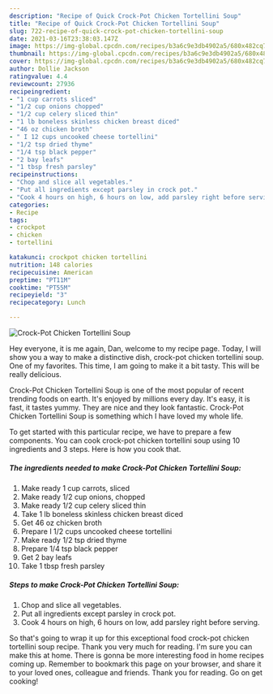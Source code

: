 ```yaml
---
description: "Recipe of Quick Crock-Pot Chicken Tortellini Soup"
title: "Recipe of Quick Crock-Pot Chicken Tortellini Soup"
slug: 722-recipe-of-quick-crock-pot-chicken-tortellini-soup
date: 2021-03-16T23:38:03.147Z
image: https://img-global.cpcdn.com/recipes/b3a6c9e3db4902a5/680x482cq70/crock-pot-chicken-tortellini-soup-recipe-main-photo.jpg
thumbnail: https://img-global.cpcdn.com/recipes/b3a6c9e3db4902a5/680x482cq70/crock-pot-chicken-tortellini-soup-recipe-main-photo.jpg
cover: https://img-global.cpcdn.com/recipes/b3a6c9e3db4902a5/680x482cq70/crock-pot-chicken-tortellini-soup-recipe-main-photo.jpg
author: Dollie Jackson
ratingvalue: 4.4
reviewcount: 27936
recipeingredient:
- "1 cup carrots sliced"
- "1/2 cup onions chopped"
- "1/2 cup celery sliced thin"
- "1 lb boneless skinless chicken breast diced"
- "46 oz chicken broth"
- " I 12 cups uncooked cheese tortellini"
- "1/2 tsp dried thyme"
- "1/4 tsp black pepper"
- "2 bay leafs"
- "1 tbsp fresh parsley"
recipeinstructions:
- "Chop and slice all vegetables."
- "Put all ingredients except parsley in crock pot."
- "Cook 4 hours on high, 6 hours on low, add parsley right before serving."
categories:
- Recipe
tags:
- crockpot
- chicken
- tortellini

katakunci: crockpot chicken tortellini 
nutrition: 148 calories
recipecuisine: American
preptime: "PT11M"
cooktime: "PT55M"
recipeyield: "3"
recipecategory: Lunch

---
```



![Crock-Pot Chicken Tortellini Soup](https://img-global.cpcdn.com/recipes/b3a6c9e3db4902a5/680x482cq70/crock-pot-chicken-tortellini-soup-recipe-main-photo.jpg)

Hey everyone, it is me again, Dan, welcome to my recipe page. Today, I will show you a way to make a distinctive dish, crock-pot chicken tortellini soup. One of my favorites. This time, I am going to make it a bit tasty. This will be really delicious.

Crock-Pot Chicken Tortellini Soup is one of the most popular of recent trending foods on earth. It's enjoyed by millions every day. It's easy, it is fast, it tastes yummy. They are nice and they look fantastic. Crock-Pot Chicken Tortellini Soup is something which I have loved my whole life.




To get started with this particular recipe, we have to prepare a few components. You can cook crock-pot chicken tortellini soup using 10 ingredients and 3 steps. Here is how you cook that.

<!--inarticleads1-->

##### The ingredients needed to make Crock-Pot Chicken Tortellini Soup:

1. Make ready 1 cup carrots, sliced
1. Make ready 1/2 cup onions, chopped
1. Make ready 1/2 cup celery sliced thin
1. Take 1 lb boneless skinless chicken breast diced
1. Get 46 oz chicken broth
1. Prepare  I 1/2 cups uncooked cheese tortellini
1. Make ready 1/2 tsp dried thyme
1. Prepare 1/4 tsp black pepper
1. Get 2 bay leafs
1. Take 1 tbsp fresh parsley




<!--inarticleads2-->

##### Steps to make Crock-Pot Chicken Tortellini Soup:

1. Chop and slice all vegetables.
1. Put all ingredients except parsley in crock pot.
1. Cook 4 hours on high, 6 hours on low, add parsley right before serving.




So that's going to wrap it up for this exceptional food crock-pot chicken tortellini soup recipe. Thank you very much for reading. I'm sure you can make this at home. There is gonna be more interesting food in home recipes coming up. Remember to bookmark this page on your browser, and share it to your loved ones, colleague and friends. Thank you for reading. Go on get cooking!
